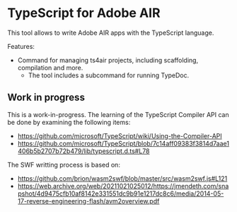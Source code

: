 # TypeScript for Adobe AIR

This tool allows to write Adobe AIR apps with the TypeScript language.

Features:

- Command for managing ts4air projects, including scaffolding, compilation and more.
  - The tool includes a subcommand for running TypeDoc.

## Work in progress

This is a work-in-progress. The learning of the TypeScript Compiler API can be done by examining the following items:

- https://github.com/microsoft/TypeScript/wiki/Using-the-Compiler-API
- https://github.com/microsoft/TypeScript/blob/7c14aff09383f3814d7aae1406b5b2707b72b479/lib/typescript.d.ts#L78

The SWF writting process is based on:

- https://github.com/brion/wasm2swf/blob/master/src/wasm2swf.js#L121
- https://web.archive.org/web/20211021025012/https://jmendeth.com/snapshot/4d9475cfb10af8142e331551dc9b91e1217dc8c6/media/2014-05-17-reverse-engineering-flash/avm2overview.pdf